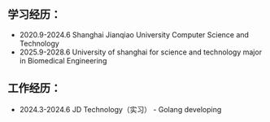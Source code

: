 学习经历：
-
- 2020.9-2024.6 Shanghai Jianqiao University Computer Science and Technology
- 2025.9-2028.6 University of shanghai for science and technology major in Biomedical Engineering

工作经历：
-
- 2024.3-2024.6 JD Technology（实习） - Golang developing
